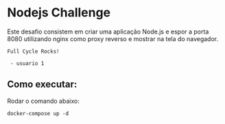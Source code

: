 # Nodejs Challenge

Este desafio consistem em criar uma aplicação Node.js e espor a porta 8080 utilizando nginx como proxy reverso e mostrar na tela do navegador.

```
Full Cycle Rocks!

 - usuario 1
```

## Como executar:
Rodar o comando abaixo:
```
docker-compose up -d
```